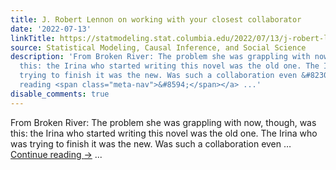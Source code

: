 ```yaml
---
title: J. Robert Lennon on working with your closest collaborator
date: '2022-07-13'
linkTitle: https://statmodeling.stat.columbia.edu/2022/07/13/j-robert-lennon-on-working-with-your-closest-collaborator/
source: Statistical Modeling, Causal Inference, and Social Science
description: 'From Broken River: The problem she was grappling with now, though, was
  this: the Irina who started writing this novel was the old one. The Irina who was
  trying to finish it was the new. Was such a collaboration even &#8230; <a href="https://statmodeling.stat.columbia.edu/2022/07/13/j-robert-lennon-on-working-with-your-closest-collaborator/">Continue
  reading <span class="meta-nav">&#8594;</span></a> ...'
disable_comments: true
---
```

From Broken River: The problem she was grappling with now, though, was this: the Irina who started writing this novel was the old one. The Irina who was trying to finish it was the new. Was such a collaboration even &#8230; <a href="https://statmodeling.stat.columbia.edu/2022/07/13/j-robert-lennon-on-working-with-your-closest-collaborator/">Continue reading <span class="meta-nav">&#8594;</span></a> ...
